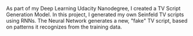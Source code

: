 As part of my Deep Learning Udacity Nanodegree, I created a TV Script Generation Model. In this project, I generated my own Seinfeld TV scripts using RNNs. The Neural Network generates a new, "fake" TV script, based on patterns it recognizes from the training data.
